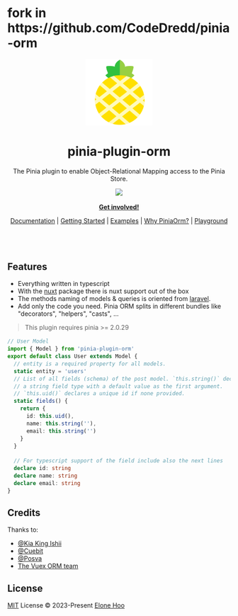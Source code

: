 <h1>
fork in https://github.com/CodeDredd/pinia-orm
</h1>
<div align="center">
  <img src="./public/logo.svg" wigth='150px' height='150px'>
</div>

<div align="center">
  <h1>pinia-plugin-orm</h1>
</div>

<p align="center">
  The Pinia plugin to enable Object-Relational Mapping access to the Pinia Store.
<p>

<p align="center">
  <a href="https://www.npmjs.com/package/pinia-plugin-orm"><img src="https://img.shields.io/npm/v/pinia-plugin-orm?color=f2b452&label="></a>
<p>

<p align="center">
  <a href="https://discord.gg/Fry7332ar7"><b>Get involved!</b></a>
</p>

<p align="center">
 <a href="https://pinia-orm-org.vercel.app">Documentation</a> | <a href="https://pinia-orm-org.vercel.app/guide/">Getting Started</a> | <a href="https://pinia-orm-org.vercel.app/guide/#examples">Examples</a> | <a href="https://pinia-orm-org.vercel.app/guide/why.html">Why PiniaOrm?</a> | <a href="https://playground-pinia-orm-org.vercel.app">Playground</a>
</p>

<h4 align="center">

</h4>
<br>
<br>

## Features

- Everything written in typescript
- With the [nuxt](https://github.com/nuxt/nuxt) package there is nuxt support out of the box
- The methods naming of models & queries is oriented from [laravel](https://github.com/laravel/laravel).
- Add only the code you need. Pinia ORM splits in different bundles like "decorators", "helpers", "casts", ...

> This plugin requires pinia >= 2.0.29

```ts
// User Model
import { Model } from 'pinia-plugin-orm'
export default class User extends Model {
  // entity is a required property for all models.
  static entity = 'users'
  // List of all fields (schema) of the post model. `this.string()` declares
  // a string field type with a default value as the first argument.
  // `this.uid()` declares a unique id if none provided.
  static fields() {
    return {
      id: this.uid(),
      name: this.string(''),
      email: this.string('')
    }
  }

  // For typescript support of the field include also the next lines
  declare id: string
  declare name: string
  declare email: string
}
```

## Credits

Thanks to:

- [@Kia King Ishii](https://github.com/kiaking)
- [@Cuebit](https://github.com/cuebit)
- [@Posva](https://github.com/posva)
- [The Vuex ORM team](https://github.com/vuex-orm)

## License

[MIT](./LICENSE) License © 2023-Present [Elone Hoo](https://github.com/elonehoo)

